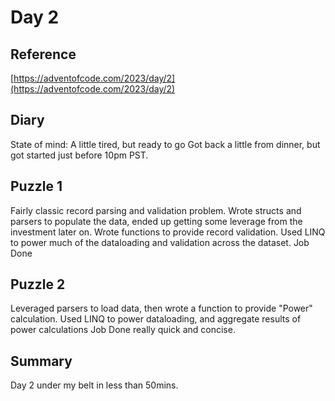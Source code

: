 # Day 2

## Reference
[https://adventofcode.com/2023/day/2](https://adventofcode.com/2023/day/2)

## Diary
State of mind: A little tired, but ready to go
Got back a little from dinner, but got started just before 10pm PST.

## Puzzle 1
Fairly classic record parsing and validation problem.
Wrote structs and parsers to populate the data, ended up getting some leverage from the investment later on.
Wrote functions to provide record validation.  Used LINQ to power much of the dataloading and validation across the dataset.
Job Done

## Puzzle 2
Leveraged parsers to load data, then wrote a function to provide "Power" calculation. Used LINQ to power dataloading, and aggregate results of power calculations
Job Done really quick and concise.

## Summary
Day 2 under my belt in less than 50mins.
